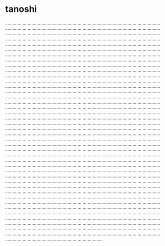 # tanoshi

..........................................................................................................................................................................................................................................................................................................................................................................................................................................................................................................................................................................................................................................................................................................................................................................................................................................................................................................................................................................................................................................................................................................................................................................................................................................................................................................................................................................................................................................................................................................................................................................................................................................................................................................................................................................................................................................................................................................................................................................................................................................................................................................................................................................................................................................................................................................................................................................................................................................................................................................................................................................................................................................................................................................................................................................................................................................................................................................................................................................................................................................................................................................................................................................................................................................................................................................................................................................................................................................................................................................................................................................................................................................................................................................................................................................................................................................................................................................................................................................................................................................................................................................................................................................................................................................................................................................................................................................................................................................................................................................................................................................................................................................................................................................................................................................................................................................................................................................................................................................................................................................................................................................................................................................................................................................................................................................................................................................